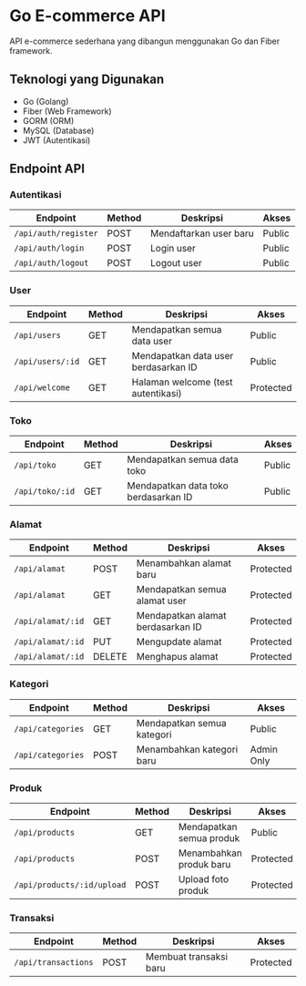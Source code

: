 # Go E-commerce API

API e-commerce sederhana yang dibangun menggunakan Go dan Fiber framework.

## Teknologi yang Digunakan

- Go (Golang)
- Fiber (Web Framework)
- GORM (ORM)
- MySQL (Database)
- JWT (Autentikasi)

## Endpoint API

### Autentikasi

| Endpoint             | Method | Deskripsi              | Akses  |
| -------------------- | ------ | ---------------------- | ------ |
| `/api/auth/register` | POST   | Mendaftarkan user baru | Public |
| `/api/auth/login`    | POST   | Login user             | Public |
| `/api/auth/logout`   | POST   | Logout user            | Public |

### User

| Endpoint         | Method | Deskripsi                            | Akses     |
| ---------------- | ------ | ------------------------------------ | --------- |
| `/api/users`     | GET    | Mendapatkan semua data user          | Public    |
| `/api/users/:id` | GET    | Mendapatkan data user berdasarkan ID | Public    |
| `/api/welcome`   | GET    | Halaman welcome (test autentikasi)   | Protected |

### Toko

| Endpoint        | Method | Deskripsi                            | Akses  |
| --------------- | ------ | ------------------------------------ | ------ |
| `/api/toko`     | GET    | Mendapatkan semua data toko          | Public |
| `/api/toko/:id` | GET    | Mendapatkan data toko berdasarkan ID | Public |

### Alamat

| Endpoint          | Method | Deskripsi                         | Akses     |
| ----------------- | ------ | --------------------------------- | --------- |
| `/api/alamat`     | POST   | Menambahkan alamat baru           | Protected |
| `/api/alamat`     | GET    | Mendapatkan semua alamat user     | Protected |
| `/api/alamat/:id` | GET    | Mendapatkan alamat berdasarkan ID | Protected |
| `/api/alamat/:id` | PUT    | Mengupdate alamat                 | Protected |
| `/api/alamat/:id` | DELETE | Menghapus alamat                  | Protected |

### Kategori

| Endpoint          | Method | Deskripsi                  | Akses      |
| ----------------- | ------ | -------------------------- | ---------- |
| `/api/categories` | GET    | Mendapatkan semua kategori | Public     |
| `/api/categories` | POST   | Menambahkan kategori baru  | Admin Only |

### Produk

| Endpoint                   | Method | Deskripsi                | Akses     |
| -------------------------- | ------ | ------------------------ | --------- |
| `/api/products`            | GET    | Mendapatkan semua produk | Public    |
| `/api/products`            | POST   | Menambahkan produk baru  | Protected |
| `/api/products/:id/upload` | POST   | Upload foto produk       | Protected |

### Transaksi

| Endpoint            | Method | Deskripsi              | Akses     |
| ------------------- | ------ | ---------------------- | --------- |
| `/api/transactions` | POST   | Membuat transaksi baru | Protected |


